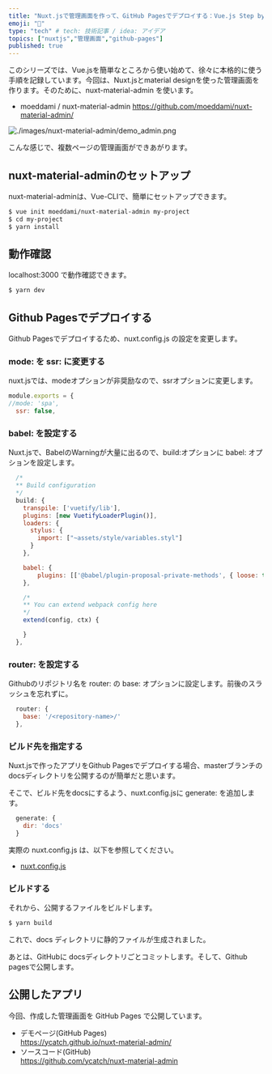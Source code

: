 ```yaml
---
title: "Nuxt.jsで管理画面を作って、GitHub Pagesでデプロイする：Vue.js Step by Step"
emoji: "🤖"
type: "tech" # tech: 技術記事 / idea: アイデア
topics: ["nuxtjs","管理画面","github-pages"]
published: true
---
```


このシリーズでは、Vue.jsを簡単なところから使い始めて、徐々に本格的に使う手順を記録しています。今回は、Nuxt.jsとmaterial designを使った管理画面を作ります。そのために、nuxt-material-admin を使います。

- moeddami / nuxt-material-admin 
  https://github.com/moeddami/nuxt-material-admin/

![./images/nuxt-material-admin/demo_admin.png](https://storage.googleapis.com/zenn-user-upload/ryxqcxemyr45ec2ra0kumln2s37l)

こんな感じで、複数ページの管理画面ができあがります。


## nuxt-material-adminのセットアップ

nuxt-material-adminは、Vue-CLIで、簡単にセットアップできます。

```bash
$ vue init moeddami/nuxt-material-admin my-project
$ cd my-project
$ yarn install
```

## 動作確認

localhost:3000 で動作確認できます。

```bash
$ yarn dev
```

## Github Pagesでデプロイする

Github Pagesでデプロイするため、nuxt.config.js の設定を変更します。

### mode: を ssr: に変更する

nuxt.jsでは、modeオプションが非奨励なので、ssrオプションに変更します。

```js:nuxt.config.js
module.exports = {
//mode: 'spa',
  ssr: false,
```

### babel: を設定する

Nuxt.jsで、BabelのWarningが大量に出るので、build:オプションに babel: オプションを設定します。

```js:nuxt.config.js
  /*
  ** Build configuration
  */
  build: {
    transpile: ['vuetify/lib'],
    plugins: [new VuetifyLoaderPlugin()],
    loaders: {
      stylus: {
        import: ["~assets/style/variables.styl"]
      }
    },

    babel: {
        plugins: [['@babel/plugin-proposal-private-methods', { loose: true }]],
    },

    /*
    ** You can extend webpack config here
    */
    extend(config, ctx) {

    }
  },
```

### router: を設定する

Githubのリポジトリ名を router: の base: オプションに設定します。前後のスラッシュを忘れずに。

```js:nuxt.config.js
  router: {
    base: '/<repository-name>/'
  },
```

### ビルド先を指定する

Nuxt.jsで作ったアプリをGithub Pagesでデプロイする場合、masterブランチのdocsディレクトリを公開するのが簡単だと思います。

そこで、ビルド先をdocsにするよう、nuxt.config.jsに generate: を追加します。

```js:nuxt.config.js
  generate: {
    dir: 'docs'
  }
```

実際の nuxt.config.js は、以下を参照してください。

- [nuxt.config.js](https://github.com/ycatch/nuxt-material-admin/blob/main/nuxt.config.js)


### ビルドする

それから、公開するファイルをビルドします。

```bash
$ yarn build
```

これで、docs ディレクトリに静的ファイルが生成されました。

あとは、GitHubに docsディレクトリごとコミットします。そして、Github pagesで公開します。


## 公開したアプリ

今回、作成した管理画面を GitHub Pages で公開しています。

- デモページ(GitHub Pages)  
  https://ycatch.github.io/nuxt-material-admin/  
- ソースコード(GitHub)  
  https://github.com/ycatch/nuxt-material-admin

